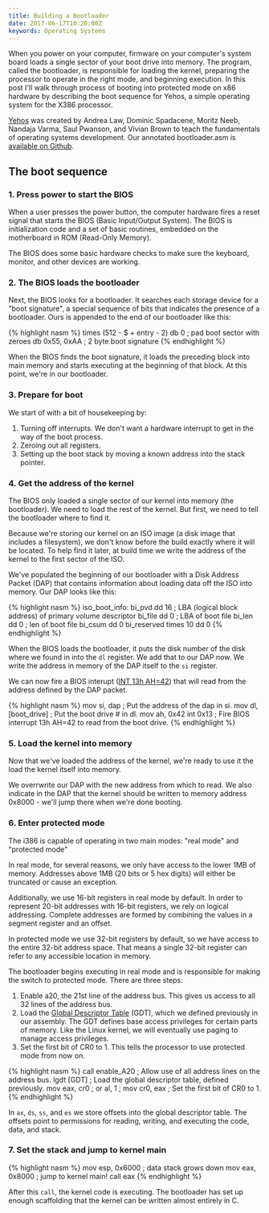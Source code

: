 ```yaml
---
title: Building a Bootloader
date: 2017-06-17T10:20:00Z
keywords: Operating Systems
---
```


When you power on your computer, firmware on your computer's system board loads a single sector of your boot drive into memory. The program, called the bootloader, is responsible for loading the kernel, preparing the processor to operate in the right mode, and beginning execution. In this post I'll walk through process of booting into protected mode on x86 hardware by describing the boot sequence for Yehos, a simple operating system for the X386 processor.

[Yehos](https://github.com/zormit/yehos) was created by Andrea Law, Dominic Spadacene, Moritz Neeb, Nandaja Varma, Saul Pwanson, and Vivian Brown to teach the fundamentals of operating systems development. Our annotated bootloader.asm is [available on Github](https://github.com/zormit/yehos/blob/master/bootloader.asm).

## The boot sequence

### 1. Press power to start the BIOS

When a user presses the power button, the computer hardware fires a reset signal that starts the BIOS (Basic Input/Output System). The BIOS is initialization code and a set of basic routines, embedded on the motherboard in ROM (Read-Only Memory).

The BIOS does some basic hardware checks to make sure the keyboard, monitor, and other devices are working.

### 2. The BIOS loads the bootloader

Next, the BIOS looks for a bootloader. It searches each storage device for a "boot signature", a special sequence of bits that indicates the presence of a bootloader. Ours is appended to the end of our bootloader like this:

{% highlight nasm %}
times (512 - $ + entry - 2) db 0 ; pad boot sector with zeroes
db 0x55, 0xAA                    ; 2 byte boot signature
{% endhighlight %}

When the BIOS finds the boot signature, it loads the preceding block into main memory and starts executing at the beginning of that block. At this point, we're in our bootloader.

### 3. Prepare for boot

We start of with a bit of housekeeping by:

1. Turning off interrupts. We don't want a hardware interrupt to get in the way of the boot process.
2. Zeroing out all registers.
3. Setting up the boot stack by moving a known address into the stack pointer.

### 4. Get the address of the kernel

The BIOS only loaded a single sector of our kernel into memory (the bootloader). We need to load the rest of the kernel. But first, we need to tell the bootloader where to find it.

Because we're storing our kernel on an ISO image (a disk image that includes a filesystem), we don't know before the build exactly where it will be located. To help find it later, at build time we write the address of the kernel to the first sector of the ISO.

We've populated the beginning of our bootloader with a Disk Address Packet (DAP) that contains information about loading data off the ISO into memory. Our DAP looks like this:

{% highlight nasm %}
iso_boot_info:
bi_pvd  dd 16           ; LBA (logical block address) of primary volume descriptor
bi_file dd 0            ; LBA of boot file
bi_len  dd 0            ; len of boot file
bi_csum dd 0
bi_reserved times 10 dd 0
{% endhighlight %}

When the BIOS loads the bootloader, it puts the disk number of the disk where we found in into the `dl` register. We add that to our DAP now. We write the address in memory of the DAP itself to the `si` register.

We can now fire a BIOS interupt ([INT 13h AH=42](https://en.wikipedia.org/wiki/INT_13H#INT_13h_AH.3D42h:_Extended_Read_Sectors_From_Drive)) that will read from the address defined by the DAP packet.

{% highlight nasm %}
mov si, dap           ; Put the address of the dap in si.
mov dl, [boot_drive]  ; Put the boot drive # in dl.
mov ah, 0x42
int 0x13              ; Fire BIOS interrupt 13h AH=42 to read from the boot drive.
{% endhighlight %}

### 5. Load the kernel into memory

Now that we've loaded the address of the kernel, we're ready to use it the load the kernel itself into memory.

We overrwrite our DAP with the new address from which to read. We also indicate in the DAP that the kernel should be written to memory address 0x8000 - we'll jump there when we're done booting.

### 6. Enter protected mode

The i386 is capable of operating in two main modes: "real mode" and "protected mode"

In real mode, for several reasons, we only have access to the lower 1MB of memory.  Addresses above 1MB (20 bits or 5 hex digits) will either be truncated or cause an exception.

Additionally, we use 16-bit registers in real mode by default. In order to represent 20-bit addresses with 16-bit registers, we rely on logical addressing. Complete addresses are formed by combining the values in a segment register and an offset.

In protected mode we use 32-bit registers by default, so we have access to the entire 32-bit address space. That means a single 32-bit register can refer to any accessible location in memory.

The bootloader begins executing in real mode and is responsible for making the switch to protected mode. There are three steps:

1. Enable a20, the 21st line of the address bus. This gives us access to all 32 lines of the address bus.
2. Load the [Global Descriptor Table](http://www.osdever.net/bkerndev/Docs/gdt.htm) (GDT), which we defined previously in our assembly. The GDT defines base access privileges for certain parts of memory. Like the Linux kernel, we will eventually use paging to manage access privileges.
3. Set the first bit of CR0 to 1. This tells the processor to use protected mode from now on.

{% highlight nasm %}
call enable_A20    ; Allow use of all address lines on the address bus.
lgdt [GDT]         ; Load the global descriptor table, defined previously.
mov eax, cr0       ;
or al, 1           ; 
mov cr0, eax       ; Set the first bit of CR0 to 1.
{% endhighlight %}

In `ax`, `ds`, `ss`, and `es` we store offsets into the global descriptor table. The offsets point to permissions for reading, writing, and executing the code, data, and stack.

### 7. Set the stack and jump to kernel main

{% highlight nasm %}
mov esp, 0x6000      ; data stack grows down
mov eax, 0x8000      ; jump to kernel main!
call eax
{% endhighlight %}

After this `call`, the kernel code is executing.  The bootloader has set up enough scaffolding that the kernel can be written almost entirely in C.
